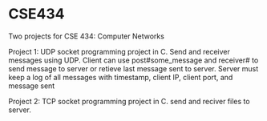 # CSE434
Two projects for CSE 434: Computer Networks

Project 1:
UDP socket programming project in C.  Send and receiver messages using UDP.  Client can use post#some_message and receiver#
to send message to server or retieve last message sent to server.  Server must keep a log of all messages with timestamp, client IP, client port, and message sent

Project 2:
TCP socket programming project in C. send and reciver files to server.
